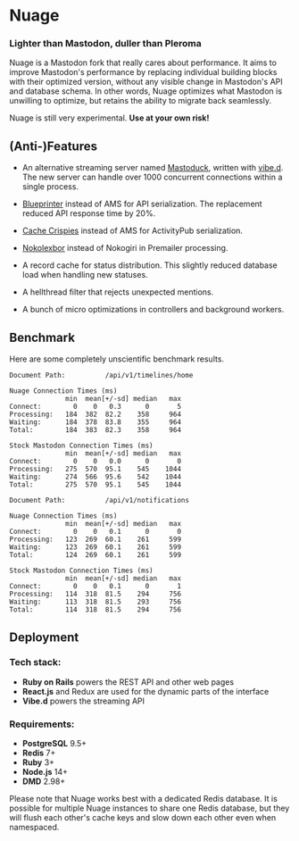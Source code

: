 # Nuage

### Lighter than Mastodon, duller than Pleroma

Nuage is a Mastodon fork that really cares about performance. It aims to improve Mastodon's performance by replacing individual building blocks with their optimized version, without any visible change in Mastodon's API and database schema. In other words, Nuage optimizes what Mastodon is unwilling to optimize, but retains the ability to migrate back seamlessly.

Nuage is still very experimental. **Use at your own risk!**

## (Anti-)Features

* An alternative streaming server named [Mastoduck](https://github.com/nametoolong/mastoduck), written with [vibe.d](https://vibed.org/). The new server can handle over 1000 concurrent connections within a single process.

* [Blueprinter](https://github.com/blueprinter-ruby/blueprinter) instead of AMS for API serialization. The replacement reduced API response time by 20%.

* [Cache Crispies](https://github.com/codenoble/cache-crispies) instead of AMS for ActivityPub serialization.

* [Nokolexbor](https://github.com/serpapi/nokolexbor) instead of Nokogiri in Premailer processing.

* A record cache for status distribution. This slightly reduced database load when handling new statuses.

* A hellthread filter that rejects unexpected mentions.

* A bunch of micro optimizations in controllers and background workers.

## Benchmark

Here are some completely unscientific benchmark results.

```
Document Path:          /api/v1/timelines/home

Nuage Connection Times (ms)
              min  mean[+/-sd] median   max
Connect:        0    0   0.3      0       5
Processing:   184  382  82.2    358     964
Waiting:      184  378  83.8    355     964
Total:        184  383  82.3    358     964

Stock Mastodon Connection Times (ms)
              min  mean[+/-sd] median   max
Connect:        0    0   0.0      0       0
Processing:   275  570  95.1    545    1044
Waiting:      274  566  95.6    542    1044
Total:        275  570  95.1    545    1044

Document Path:          /api/v1/notifications

Nuage Connection Times (ms)
              min  mean[+/-sd] median   max
Connect:        0    0   0.1      0       0
Processing:   123  269  60.1    261     599
Waiting:      123  269  60.1    261     599
Total:        124  269  60.1    261     599

Stock Mastodon Connection Times (ms)
              min  mean[+/-sd] median   max
Connect:        0    0   0.1      0       1
Processing:   114  318  81.5    294     756
Waiting:      113  318  81.5    293     756
Total:        114  318  81.5    294     756
```

## Deployment

### Tech stack:

- **Ruby on Rails** powers the REST API and other web pages
- **React.js** and Redux are used for the dynamic parts of the interface
- **Vibe.d** powers the streaming API

### Requirements:

- **PostgreSQL** 9.5+
- **Redis** 7+
- **Ruby** 3+
- **Node.js** 14+
- **DMD** 2.98+

Please note that Nuage works best with a dedicated Redis database. It is possible for multiple Nuage instances to share one Redis database, but they will flush each other's cache keys and slow down each other even when namespaced.
